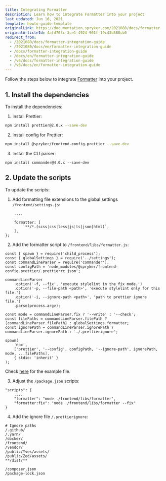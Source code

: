 ```yaml
---
title: Integrating Formatter
description: Learn how to integrate Formatter into your project
last_updated: Jun 16, 2021
template: howto-guide-template
originalLink: https://documentation.spryker.com/2021080/docs/formatter-integration-guide
originalArticleId: 4afd703c-3ce1-4924-901f-19c43b588cb0
redirect_from:
  - /2021080/docs/formatter-integration-guide
  - /2021080/docs/en/formatter-integration-guide
  - /docs/formatter-integration-guide
  - /docs/en/formatter-integration-guide
  - /v6/docs/formatter-integration-guide
  - /v6/docs/en/formatter-integration-guide
---
```


Follow the steps below to integrate [Formatter](/docs/scos/dev/sdk/development-tools/formatter.html) into your project.

## 1. Install the dependencies

To install the dependencies:

1. Install Prettier:
```bash
npm install prettier@2.0.x --save-dev
```
2. Install config for Prettier:
```bash
npm install @spryker/frontend-config.prettier --save-dev
```
3. Install the CLI parser:
```
npm install commander@4.0.x --save-dev
```
## 2. Update the scripts

To update the scripts:

1. Add formatting file extensions to the global settings `/frontend/settings.js`:
```const globalSettings = {
    ....

    formatter: [
        `**/*.(scss|css|less|js|ts|json|html)`,
    ],
};
```
2. Add the formatter script to `/frontend/libs/formatter.js`:
```
const { spawn } = require('child_process');
const { globalSettings } = require('../settings');
const commandLineParser = require('commander');
const configPath = 'node_modules/@spryker/frontend-config.prettier/.prettierrc.json';

commandLineParser
    .option('-f, --fix', 'execute stylelint in the fix mode.')
    .option('-p, --file-path <path>', 'execute stylelint only for this file.')
    .option('-i, --ignore-path <path>', 'path to prettier ignore file.')
    .parse(process.argv);

const mode = commandLineParser.fix ? '--write' : '--check';
const filePaths = commandLineParser.filePath ? [commandLineParser.filePath] : globalSettings.formatter;
const ignorePath = commandLineParser.ignorePath ? commandLineParser.ignorePath : './.prettierignore';

spawn(
    'npx',
    ['prettier', '--config', configPath, '--ignore-path', ignorePath, mode, ...filePaths],
    { stdio: 'inherit' }
);
```
 Check [here](https://github.com/spryker-shop/suite/blob/master/frontend/libs/formatter.js) for the example file.

3. Adjust the `/package.json` scripts:
```
"scripts": {
    ....
    "formatter": "node ./frontend/libs/formatter",
    "formatter:fix": "node ./frontend/libs/formatter --fix"
}
```
4. Add the ignore file `/.prettierignore`:
```
# Ignore paths
/.github/
/.yarn/
/docker/
/frontend/
/vendor/
/public/Yves/assets/
/public/Zed/assets/
**/dist/**

/composer.json
/package-lock.json
```
